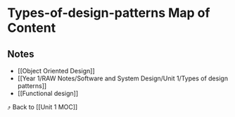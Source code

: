 # Types-of-design-patterns Map of Content


## Notes
- [[Object Oriented Design]]
- [[Year 1/RAW Notes/Software and System Design/Unit 1/Types of design patterns]]
- [[Functional design]]

⤴️ Back to [[Unit 1 MOC]]